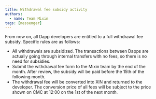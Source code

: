 ```yaml
---
title: Withdrawal fee subsidy activity
authors:  
  - name: Team Mixin
tags: [messenger]
---
```


From now on, all Dapp developers are entitled to a full withdrawal fee subsidy. Specific rules are as follows:

- All withdrawals are subsidized. The transactions between Dapps are actually going through internal transfers with no fees, so there is no need for subsidies.
- Submit the withdrawal fee form to the Mixin team by the end of the month. After review, the subsidy will be paid before the 15th of the following month.
- The withdrawal fee will be converted into XIN and returned to the developer. The conversion price of all fees will be subject to the price shown on CMC at 12:00 on the 1st of the next month.

